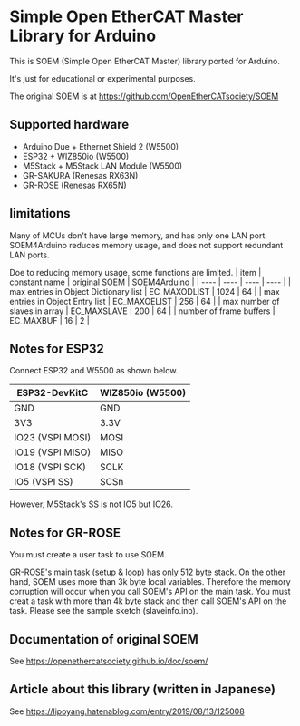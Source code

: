 # Simple Open EtherCAT Master Library for Arduino

This is SOEM (Simple Open EtherCAT Master) library ported for Arduino.

It's just for educational or experimental purposes.

The original SOEM is at https://github.com/OpenEtherCATsociety/SOEM

## Supported hardware

* Arduino Due + Ethernet Shield 2 (W5500)
* ESP32 + WIZ850io (W5500)
* M5Stack + M5Stack LAN Module (W5500)
* GR-SAKURA (Renesas RX63N)
* GR-ROSE (Renesas RX65N)

## limitations 
Many of MCUs don't have large memory, and has only one LAN port. SOEM4Arduino reduces memory usage, and does not support redundant LAN ports.

Doe to reducing memory usage, some functions are limited.
| item | constant name | original SOEM | SOEM4Arduino |
| ---- | ---- | ---- | ---- |
| max entries in Object Dictionary list | EC_MAXODLIST | 1024 | 64 |
| max entries in Object Entry list | EC_MAXOELIST | 256 | 64 |
| max number of slaves in array | EC_MAXSLAVE | 200 | 64 |
| number of frame buffers | EC_MAXBUF | 16 | 2 |

## Notes for ESP32

Connect ESP32 and W5500 as shown below.

| ESP32-DevKitC | WIZ850io (W5500) |
| ---- | ---- |
| GND  | GND  |
| 3V3  | 3.3V |
| IO23 (VSPI MOSI) | MOSI |
| IO19 (VSPI MISO) | MISO |
| IO18 (VSPI SCK)  | SCLK |
| IO5  (VSPI SS)   | SCSn |  

However, M5Stack's SS is not IO5 but IO26.

## Notes for GR-ROSE

You must create a user task to use SOEM.

GR-ROSE's main task (setup & loop) has only 512 byte stack.
On the other hand, SOEM uses more than 3k byte local variables.
Therefore the memory corruption will occur when you call SOEM's API on the main task.
You must creat a task with more than 4k byte stack and then call SOEM's API on the task.
Please see the sample sketch (slaveinfo.ino).

## Documentation of original SOEM
See https://openethercatsociety.github.io/doc/soem/

## Article about this library (written in Japanese)
See https://lipoyang.hatenablog.com/entry/2019/08/13/125008
